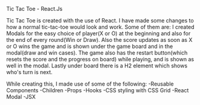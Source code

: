 Tic Tac Toe - React.Js



Tic Tac Toe is created with the use of React. I have made some changes to how a normal tic-tac-toe would look and work. Some of them are: I created Modals for the easy choice of player(X or O) at the beginning and also for the end of every round(Win or Draw). Also the score updates as soon as X or O wins the game and is shown under the game board and in the modal(draw and win cases). The game also has the restart button(which resets the score and the progress on board) while playing, and is shown as well in the modal. Lastly under board there is a H2 element which shows who's turn is next.


While creating this, I made use of some of the following:
-Reusable Components
-Children
-Props
-Hooks
-CSS styling with CSS Grid
-React Modal
-JSX
